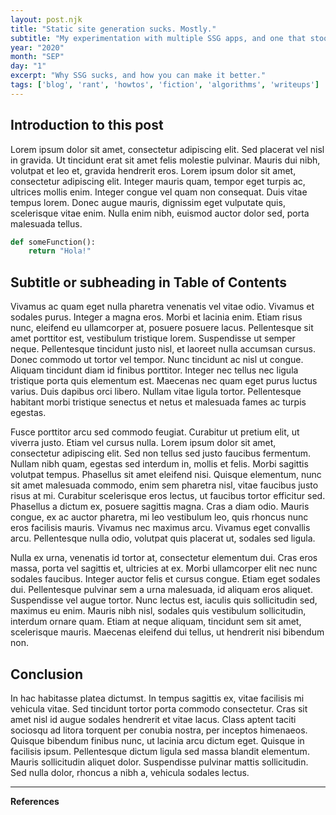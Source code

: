 ```yaml
--- 
layout: post.njk 
title: "Static site generation sucks. Mostly."
subtitle: "My experimentation with multiple SSG apps, and one that stood out."
year: "2020"
month: "SEP"
day: "1"
excerpt: "Why SSG sucks, and how you can make it better."
tags: ['blog', 'rant', 'howtos', 'fiction', 'algorithms', 'writeups']
--- 
```


## Introduction to this post

Lorem ipsum dolor sit amet, consectetur adipiscing elit. Sed placerat vel nisl in gravida. Ut tincidunt erat sit amet felis molestie pulvinar. Mauris dui nibh, volutpat et leo et, gravida hendrerit eros. Lorem ipsum dolor sit amet, consectetur adipiscing elit. Integer mauris quam, tempor eget turpis ac, ultrices mollis enim. Integer congue vel quam non consequat. Duis vitae tempus lorem. Donec augue mauris, dignissim eget vulputate quis, scelerisque vitae enim. Nulla enim nibh, euismod auctor dolor sed, porta malesuada tellus.


```python
def someFunction():
    return "Hola!"
```

## Subtitle or subheading in Table of Contents
Vivamus ac quam eget nulla pharetra venenatis vel vitae odio. Vivamus et sodales purus. Integer a magna eros. Morbi et lacinia enim. Etiam risus nunc, eleifend eu ullamcorper at, posuere posuere lacus. Pellentesque sit amet porttitor est, vestibulum tristique lorem. Suspendisse ut semper neque. Pellentesque tincidunt justo nisl, et laoreet nulla accumsan cursus. Donec commodo ut tortor vel tempor. Nunc tincidunt ac nisl ut congue. Aliquam tincidunt diam id finibus porttitor. Integer nec tellus nec ligula tristique porta quis elementum est. Maecenas nec quam eget purus luctus varius. Duis dapibus orci libero. Nullam vitae ligula tortor. Pellentesque habitant morbi tristique senectus et netus et malesuada fames ac turpis egestas.

Fusce porttitor arcu sed commodo feugiat. Curabitur ut pretium elit, ut viverra justo. Etiam vel cursus nulla. Lorem ipsum dolor sit amet, consectetur adipiscing elit. Sed non tellus sed justo faucibus fermentum. Nullam nibh quam, egestas sed interdum in, mollis et felis. Morbi sagittis volutpat tempus. Phasellus sit amet eleifend nisi. Quisque elementum, nunc sit amet malesuada commodo, enim sem pharetra nisl, vitae faucibus justo risus at mi. Curabitur scelerisque eros lectus, ut faucibus tortor efficitur sed. Phasellus a dictum ex, posuere sagittis magna. Cras a diam odio. Mauris congue, ex ac auctor pharetra, mi leo vestibulum leo, quis rhoncus nunc eros facilisis mauris. Vivamus nec maximus arcu. Vivamus eget convallis arcu. Pellentesque nulla odio, volutpat quis placerat ut, sodales sed ligula.

Nulla ex urna, venenatis id tortor at, consectetur elementum dui. Cras eros massa, porta vel sagittis et, ultricies at ex. Morbi ullamcorper elit nec nunc sodales faucibus. Integer auctor felis et cursus congue. Etiam eget sodales dui. Pellentesque pulvinar sem a urna malesuada, id aliquam eros aliquet. Suspendisse vel augue tortor. Nunc lectus est, iaculis quis sollicitudin sed, maximus eu enim. Mauris nibh nisl, sodales quis vestibulum sollicitudin, interdum ornare quam. Etiam at neque aliquam, tincidunt sem sit amet, scelerisque mauris. Maecenas eleifend dui tellus, ut hendrerit nisi bibendum non.

## Conclusion
In hac habitasse platea dictumst. In tempus sagittis ex, vitae facilisis mi vehicula vitae. Sed tincidunt tortor porta commodo consectetur. Cras sit amet nisl id augue sodales hendrerit et vitae lacus. Class aptent taciti sociosqu ad litora torquent per conubia nostra, per inceptos himenaeos. Quisque bibendum finibus nunc, ut lacinia arcu dictum eget. Quisque in facilisis ipsum. Pellentesque dictum ligula sed massa blandit elementum. Mauris sollicitudin aliquet dolor. Suspendisse pulvinar mattis sollicitudin. Sed nulla dolor, rhoncus a nibh a, vehicula sodales lectus.

---

**References**
